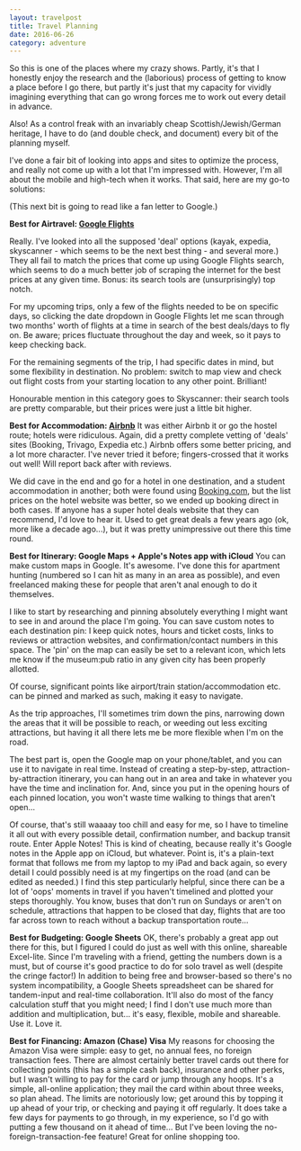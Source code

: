 ```yaml
---
layout: travelpost
title: Travel Planning
date: 2016-06-26
category: adventure
---
```

So this is one of the places where my crazy shows. Partly, it's that I honestly enjoy the research and the (laborious) process of getting to know a place before I go there, but partly it's just that my capacity for vividly imagining everything that can go wrong forces me to work out every detail in advance.

Also! As a control freak with an invariably cheap Scottish/Jewish/German heritage, I have to do (and double check, and document) every bit of the planning myself.

I've done a fair bit of looking into apps and sites to optimize the process, and really not come up with a lot that I'm impressed with. However, I'm all about the mobile and high-tech when it works. That said, here are my go-to solutions:

(This next bit is going to read like a fan letter to Google.)

<strong>Best for Airtravel: <a href="https://www.google.ca/flights/" target="_blank">Google Flights</a></strong>

Really. I've looked into all the supposed 'deal' options (kayak, expedia, skyscanner - which seems to be the next best thing - and several more.) They all fail to match the prices that come up using Google Flights search, which seems to do a much better job of scraping the internet for the best prices at any given time. Bonus: its search tools are (unsurprisingly) top notch. 

For my upcoming trips, only a few of the flights needed to be on specific days, so clicking the date dropdown in Google Flights let me scan through two months' worth of flights at a time in search of the best deals/days to fly on. Be aware; prices fluctuate throughout the day and week, so it pays to keep checking back.

For the remaining segments of the trip, I had specific dates in mind, but some flexibility in destination. No problem: switch to map view and check out flight costs from your starting location to any other point. Brilliant!

Honourable mention in this category goes to Skyscanner: their search tools are pretty comparable, but their prices were just a little bit higher.

<strong>Best for Accommodation: <a href="https://www.airbnb.com/" target="_blank">Airbnb</a></strong>
It was either Airbnb it or go the hostel route; hotels were ridiculous. Again, did a pretty complete vetting of 'deals' sites (Booking, Trivago, Expedia etc.) Airbnb offers some better pricing, and a lot more character. I've never tried it before; fingers-crossed that it works out well! Will report back after with reviews. 

We did cave in the end and go for a hotel in one destination, and a student accommodation in another; both were found using <a href="http://booking.com" target="_blank">Booking.com</a>, but the list prices on the hotel website was better, so we ended up booking direct in both cases. If anyone has a super hotel deals website that they can recommend, I'd love to hear it. Used to get great deals a few years ago (ok, more like a decade ago...), but it was pretty unimpressive out there this time round.

<strong>Best for Itinerary: Google Maps + Apple's Notes app with iCloud</strong>
You can make custom maps in Google. It's awesome. I've done this for apartment hunting (numbered so I can hit as many in an area as possible), and even freelanced making these for people that aren't anal enough to do it themselves.

I like to start by researching and pinning absolutely everything I might want to see in and around the place I'm going. You can save custom notes to each destination pin: I keep quick notes, hours and ticket costs, links to reviews or attraction websites, and confirmation/contact numbers in this space. The 'pin' on the map can easily be set to a relevant icon, which lets me know if the museum:pub ratio in any given city has been properly allotted.

Of course, significant points like airport/train station/accommodation etc. can be pinned and marked as such, making it easy to navigate.

As the trip approaches, I'll sometimes trim down the pins, narrowing down the areas that it will be possible to reach, or weeding out less exciting attractions, but having it all there lets me be more flexible when I'm on the road. 

The best part is, open the Google map on your phone/tablet, and you can use it to navigate in real time. Instead of creating a step-by-step, attraction-by-attraction itinerary, you can hang out in an area and take in whatever you have the time and inclination for. And, since you put in the opening hours of each pinned location, you won't waste time walking to things that aren't open...

Of course, that's still waaaay too chill and easy for me, so I have to timeline it all out with every possible detail, confirmation number, and backup transit route. Enter Apple Notes! This is kind of cheating, because really it's Google notes in the Apple app on iCloud, but whatever. Point is, it's a plain-text format that follows me from my laptop to my iPad and back again, so every detail I could possibly need is at my fingertips on the road (and can be edited as needed.) I find this step particularly helpful, since there can be a lot of 'oops' moments in travel if you haven't timelined and plotted your steps thoroughly. You know, buses that don't run on Sundays or aren't on schedule, attractions that happen to be closed that day, flights that are too far across town to reach without a backup transportation route...

<strong>Best for Budgeting: Google Sheets</strong>
OK, there's probably a great app out there for this, but I figured I could do just as well with this online, shareable Excel-lite. Since I'm traveling with a friend, getting the numbers down is a must, but of course it's good practice to do for solo travel as well (despite the cringe factor!) In addition to being free and browser-based so there's no system incompatibility, a Google Sheets spreadsheet can be shared for tandem-input and real-time collaboration. It'll also do most of the fancy calculation stuff that you might need; I find I don't use much more than addition and multiplication, but... it's easy, flexible, mobile and shareable. Use it. Love it.

<Strong>Best for Financing: Amazon (Chase) Visa</strong>
My reasons for choosing the Amazon Visa were simple: easy to get, no annual fees, no foreign transaction fees. There are almost certainly better travel cards out there for collecting points (this has a simple cash back), insurance and other perks, but I wasn't willing to pay for the card or jump through any hoops. It's a simple, all-online application; they mail the card within about three weeks, so plan ahead. The limits are notoriously low; get around this by topping it up ahead of your trip, or checking and paying it off regularly. It does take a few days for payments to go through, in my experience, so I'd go with putting a few thousand on it ahead of time... But I've been loving the no-foreign-transaction-fee feature! Great for online shopping too.

